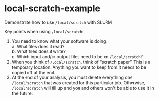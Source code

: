 # local-scratch-example
Demonstrate how to use `/local/scratch` with SLURM

Key points when using `/local/scratch`:

1. You need to know what your software is doing.  
    a. What files does it read?  
    b. What files does it write?  
    c. Which input and/or output files need to be on `/local/scratch`?  
2. When you think of `/local/scratch`, think of “scratch paper”. This is a temporary location. Anything you want to keep from it needs to be copied off at the end.  
3. At the end of your analysis, you must delete everything one `/local/scratch` that was created for this particular job. Otherwise, `/local/scratch` will fill up and you and others won't be able to use it in the future.  

